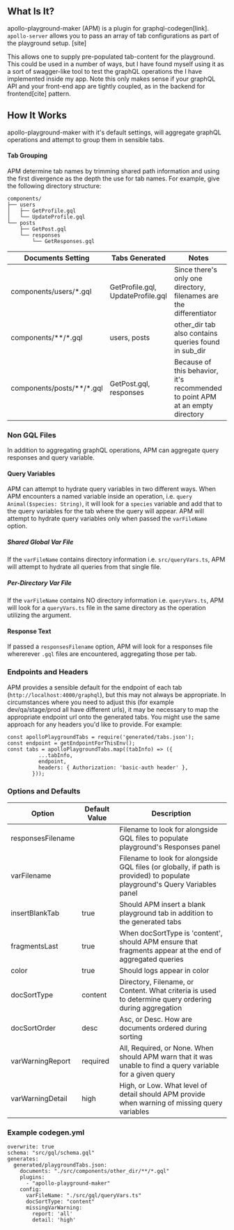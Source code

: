 ## What Is It?
apollo-playground-maker (APM) is a plugin for graphql-codegen[link]. ```apollo-server``` allows you to pass an array of tab configurations as part of the playground setup. [site]

This allows one to supply pre-populated tab-content for the playground. This could be used in a number of ways, but I have found myself
using it as a sort of swagger-like tool to test the graphQL operations the I have implemented inside my app. Note this only makes sense
if your graphQL API and your front-end app are tightly coupled, as in the backend for frontend[cite] pattern.

## How It Works
apollo-playground-maker with it's default settings, will aggregate graphQL operations and attempt to group them in sensible tabs.
 
#### Tab Grouping
APM determine tab names by trimming shared path information and using the first divergence as the depth the use for tab names.
For example, give the following directory structure:
```
components/
├── users
│   ├── GetProfile.gql
│   └── UpdateProfile.gql
└── posts
    ├── GetPost.gql
    └── responses
        └── GetResponses.gql
```

| Documents Setting               | Tabs Generated                    | Notes                                                                                     |
|---------------------------------|-----------------------------------|-------------------------------------------------------------------------------------------|
| components/users/*.gql          | GetProfile.gql, UpdateProfile.gql | Since there's only one directory, filenames are the differentiator                        |
| components/\*\*/\*.gql          | users, posts                      | other\_dir tab also contains queries found in sub\_dir                                    |
| components/posts/\*\*/\*.gql    | GetPost.gql, responses            | Because of this behavior, it's recommended to point APM at an empty directory             |

### Non GQL Files
In addition to aggregating graphQL operations, APM can aggregate query responses and query variable.

#### Query Variables
APM can attempt to hydrate query variables in two different ways. When APM encounters a named variable inside an operation, i.e. ```query Animal($species: String)```,
it will look for a ```species``` variable and add that to the query variables for the tab where the query will appear. APM will attempt to hydrate query variables only when passed the
```varFileName``` option.

##### Shared Global Var File
If the ```varFileName``` contains directory information i.e. ```src/queryVars.ts```, APM will attempt to hydrate all queries from that single file.

##### Per-Directory Var File
If the ```varFileName``` contains NO directory information i.e. ```queryVars.ts```, APM will look for a ```queryVars.ts``` file in the same directory as the operation utilizing
the argument.

#### Response Text
If passed a ```responsesFilename``` option, APM will look for a responses file whererever ```.gql``` files are encountered, aggregating those per tab.

### Endpoints and Headers

APM provides a sensible default for the endpoint of each tab (```http://localhost:4000/graphql```), but this may not always be appropriate. In circumstances where you need to adjust this (for example dev/qa/stage/prod all have different urls), it may be necessary to map the appropriate endpoint url onto the generated tabs. You might use the same approach for any headers you'd like to provide. For example:
```
const apolloPlaygroundTabs = require('generated/tabs.json');
const endpoint = getEndpointForThisEnv();
const tabs = apolloPlaygroundTabs.map((tabInfo) => ({
          ...tabInfo,
          endpoint,
          headers: { Authorization: 'basic-auth header' },
        }));
```

### Options and Defaults
| Option            | Default Value | Description                                                                                                                |
|-------------------|---------------|----------------------------------------------------------------------------------------------------------------------------|
| responsesFilename |               | Filename to look for alongside GQL files to populate playground's Responses panel                                          |
| varFilename       |               | Filename to look for alongside GQL files (or globally, if path is provided) to populate playground's Query Variables panel |
| insertBlankTab    | true          | Should APM insert a blank playground tab in addition to the generated tabs                                                 |
| fragmentsLast     | true          | When docSortType is 'content', should APM ensure that fragments appear at the end of aggregated queries                    |
| color             | true          | Should logs appear in color                                                                                                |
| docSortType       | content       | Directory, Filename, or Content. What criteria is used to determine query ordering during aggregation                      |
| docSortOrder      | desc          | Asc, or Desc. How are documents ordered during sorting                                                                     |
| varWarningReport  | required      | All, Required, or None. When should APM warn that it was unable to find a query variable for a given query                 |
| varWarningDetail  | high          | High, or Low. What level of detail should APM provide when warning of missing query variables                              |

### Example codegen.yml
```
overwrite: true
schema: "src/gql/schema.gql"
generates:
  generated/playgroundTabs.json:
    documents: "./src/components/other_dir/**/*.gql"
    plugins:
      - "apollo-playground-maker"
    config:
      varFileName: "./src/gql/queryVars.ts"
      docSortType: "content"
      missingVarWarning:
        report: 'all'
        detail: 'high'
```
